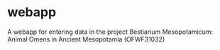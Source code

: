 # webapp

A webapp for entering data in the project Bestiarium Mesopotamicum: Animal Omens in Ancient Mesopotamia (OFWF31032)
